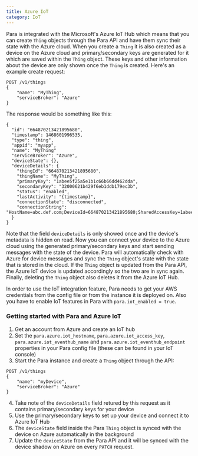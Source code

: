 ```yaml
---
title: Azure IoT
category: IoT
---
```


Para is integrated with the Microsoft's Azure IoT Hub which means that you can create `Thing` objects through the Para
API and have them sync their state with the Azure cloud. When you create a `Thing` it is also created as a device on
the Azure cloud and primary/secondary keys are generated for it which are saved within the `Thing` object. These keys
and other information about the device are only shown once the `Thing` is created. Here's an example create request:

```
POST /v1/things
{
	"name": "MyThing",
	"serviceBroker": "Azure"
}
```

The response would be something like this:


```
{
  "id": "664870213421895680",
  "timestamp": 1468601996535,
  "type": "thing",
  "appid": "myapp",
  "name": "MyThing"
  "serviceBroker": "Azure",
  "deviceState": {},
  "deviceDetails": {
    "thingId": "664870213421895680",
    "thingName": "MyThing",
    "primaryKey": "1abee5f25a5e1b1c66b66dd462dda",
    "secondaryKey": "32000621b429f6eb1ddb179ec3b",
    "status": "enabled",
    "lastActivity": "{timestamp}",
    "connectionState": "disconnected",
    "connectionString": "HostName=abc.def.com;DeviceId=664870213421895680;SharedAccessKey=1abee5f25a5e1b1c66b66dd462dda",
  }
}
```

Note that the field `deviceDetails` is only showed once and the device's metadata is hidden on read.
Now you can connect your device to the Azure cloud using the generated primary/secondary keys and start sending messages
with the state of the device. Para will automatically check with Azure for device messages and sync the `Thing` object's
state with the state that is stored in the cloud. If the `Thing` object is updated from the Para API, the Azure IoT
device is updated accordingly so the two are in sync again. Finally, deleting the `Thing` object also deletes it from
the Azure IoT Hub.

In order to use the IoT integration feature, Para needs to get your AWS credentials from the config file or from the
instance it is deployed on. Also you have to enable IoT features in Para with `para.iot_enabled = true`.

### Getting started with Para and Azure IoT

1. Get an account from Azure and create an IoT hub
2. Set the `para.azure.iot_hostname`, `para.azure.iot_access_key`, `para.azure.iot_eventhub_name` and
`para.azure.iot_eventhub_endpoint` properties in your Para config file (these can be found in your IoT console)
3. Start the Para instance and create a `Thing` object through the API:
```
POST /v1/things
{
	"name": "myDevice",
	"serviceBroker": "Azure"
}
```
4. Take note of the `deviceDetails` field retured by this request as it contains primary/secondary keys for your device
5. Use the primary/secondary keys to set up your device and connect it to Azure IoT Hub
6. The `deviceState` field inside the Para `Thing` object is synced with the device on Azure automatically in the background
7. Update the `deviceState` from the Para API and it will be synced with the device shadow on Azure on every `PATCH` request.